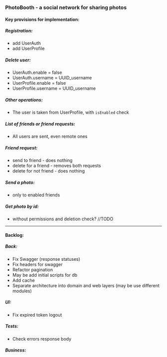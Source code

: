 ### PhotoBooth - a social network for sharing photos

#### Key provisions for implementation:

##### Registration:
- add UserAuth
- add UserProfile

##### Delete user:
- UserAuth.enable = false
- UserAuth.username = UUID_username
- UserProfile.enable = false
- UserProfile.username = UUID_username

##### Other operations:
- The user is taken from UserProfile, with `isEnabled` check

##### List of friends or friend requests:
- All users are sent, even remote ones

##### Friend request:
- send to friend - does nothing
- delete for a friend - removes both requests
- delete for not friend - does nothing

##### Send a photo:
- only to enabled friends

##### Get photo by id:
- without permissions and deletion check? //TODO

-------------------------------------------------------
#### Backlog:

##### Back:
- Fix Swagger (response statuses)
- Fix headers for swagger
- Refactor pagination
- May be add initial scripts for db
- Add cache
- Separate architecture into domain and web layers (may be use different modules)

##### UI:
- Fix expired token logout

##### Tests:
- Check errors response body

##### Business:
